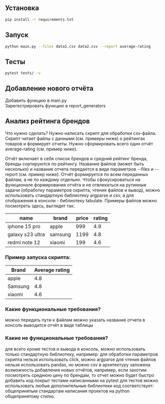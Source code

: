 ## Установка

```bash
pip install -r requirements.txt
```

## Запуск

```bash
python main.py --files data1.csv data2.csv --report average-rating
```

## Тесты
```bash
pytest tests/ -v
```

## Добавление нового отчёта 

Добавить функцию в main.py  
Зарегестрировать функцию в report_generators

## Анализ рейтинга брендов	
Что нужно сделать?
Нужно написать скрипт для обработки csv-файла.
Скрипт читает файлы с данными (см. примеры ниже) о рейтингах товаров и формирует отчеты.
Нужно сформировать всего один отчёт average-rating (см. пример ниже).

Отчёт включает в себя список брендов и средний рейтинг бренда, бренды сортируются по рейтингу.
Название файлов (может быть несколько) и название отчета передается в виде параметров 
--files и --report (см. пример ниже). Отчёт формируется по всем переданных файлам,
а не по каждому отдельно.
Чтобы сфокусироваться на функционале формирования отчёта и не отвлекаться на рутинные задачи 
(обработку параметров скрипта, чтения файлов и вывод), можно использовать стандартную библиотеку argparse и csv, а для отображения в консоли - библиотеку tabulate.
Примеры файлов можно посмотреть здесь, выглядят так:

| name              | brand   | price | rating |
|-------------------|---------|-------|--------|
| iphone 15 pro     | apple   | 999   | 4.9    |
| galaxy s23 ultra  | samsung | 1199  | 4.8    |
| redmi note 12     | xiaomi  | 199   | 4.6    |

### Пример запуска скрипта:
| Brand    | Average rating |
|----------|---------------|
| apple    | 4.8           |
| Samsung  | 4.8           |
| xiaomi   | 4.6           |


### Какие функциональные требования?
можно передать пути к файлам
можно указать название отчета 
в консоль выводится отчёт в виде таблицы

### Какие не функциональные требования?
для всего кроме тестов и вывода в консоль, можно использовать только стандартную библиотеку, 
например:
для обработки параметров скрипта нельзя использовать click, можно argparse
для чтения файлов нельзя использовать pandas, но можно csv
в архитектуру заложена возможность добавления новых отчётов, например, если захотим посмотреть 
среднюю цену по брендам, то отчет можно будет быстро добавить
код покрыт тестами написанными на pytest
для тестов можно использовать любые дополнительные библиотеки
код соответствует:
общепринятым стандартам написания проектов на python
общепринятому стилю.
